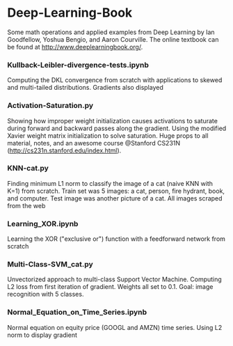# Deep-Learning-Book
Some math operations and applied examples from Deep Learning by Ian Goodfellow, Yoshua Bengio, and Aaron Courville. The online textbook can be found at http://www.deeplearningbook.org/.

### Kullback-Leibler-divergence-tests.ipynb
Computing the DKL convergence from scratch with applications to skewed and multi-tailed distributions. 
Gradients also displayed

### Activation-Saturation.py
Showing how improper weight initialization causes activations to saturate during forward and backward passes along the gradient. Using the modified Xavier weight matrix initialization to solve saturation. Huge props to all material, notes, and an awesome course @Stanford CS231N (http://cs231n.stanford.edu/index.html).

### KNN-cat.py
Finding minimum L1 norm to classify the image of a cat (naive KNN with K=1) from scratch.
Train set was 5 images: a cat, person, fire hydrant, book, and computer. Test image was another picture of a cat. All images scraped from the web

### Learning_XOR.ipynb
Learning the XOR ("exclusive or") function with a feedforward network from scratch

### Multi-Class-SVM_cat.py
Unvectorized approach to multi-class Support Vector Machine. Computing L2 loss from first iteration of gradient. Weights all set to 0.1. 
Goal: image recognition with 5 classes.

### Normal_Equation_on_Time_Series.ipynb
Normal equation on equity price (GOOGL and AMZN) time series. Using L2 norm to display gradient
